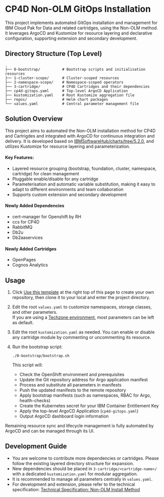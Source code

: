 # CP4D Non-OLM GitOps Installation

This project implements automated GitOps installation and management for IBM Cloud Pak for Data and related cartridges, using the Non-OLM method. It leverages ArgoCD and Kustomize for resource layering and declarative configuration, supporting extension and secondary development.

## Directory Structure (Top Level)
```
.
├── 0-bootstrap/          # Bootstrap scripts and initialisation resources
├── 1-cluster-scope/      # Cluster-scoped resources
├── 2-namespace-scope/    # Namespace-scoped operators
├── 3-cartridge/          # CP4D Cartridges and their dependencies
├── cp4d-gitops.yaml      # Top-level ArgoCD Application
├── kustomization.yaml    # Root Kustomize aggregation file
├── repos/                # Helm chart packages
└── values.yaml           # Central parameter management file
```

## Solution Overview

This project aims to automated the Non-OLM installation method for CP4D and Cartrigdes and integrated with ArgoCD for continuous integration and delivery. It is developed based on [IBMSoftwareHub/charts/tree/5.2.0](https://github.ibm.com/IBMSoftwareHub/charts/tree/5.2.0), and utilizes Kustomize for resource layering and parameterization.

#### Key Features:
- Layered resource grouping (bootstrap, foundation, cluster, namespace, cartridge) for clean management
- Pluggable enable/disable for any cartridge
- Parameterisation and automatic variable substitution, making it easy to adapt to different environments and team collaboration
- Supports custom extension and secondary development

#### Newly Added Dependencies
- cert-manager for Openshift by RH
- ccs for CP4D
- RabbitMQ
- Db2u
- Db2aaservices

#### Newly Added Cartridges

- OpenPages
- Cognos Analytics

## Usage

1. Click [Use this template](https://github.com/new?template_name=non-olm-cp4d-gitops&template_owner=gitops-cp4d) at the right top of this page to create your own repository, then clone it to your local and enter the project directory.

2. Edit the root `values.yaml` to customize namespaces, storage classes, and other parameters.  
If you are using a [Techzone environment](https://techzone.ibm.com/collection/tech-zone-certified-base-images/journey-base-open-shift), most parameters can be left as default.

3. Edit the root `kustomization.yaml` as needed. You can enable or disable any cartridge module by commenting or uncommenting its resource.

4. Run the bootstrap script:
    ```
    ./0-bootstrap/bootstrap.sh
    ```
    This script will:
    - Check the OpenShift environment and prerequisites
    - Update the Git repository address for Argo application manifest
    - Process and substitute all parameters in manifests
    - Push the updated manifests to the remote repository
    - Apply bootstrap manifests (such as namespaces, RBAC for Argo, health-checks)
    - Create the Kubernetes secret for your IBM Container Entitlement Key
    - Apply the top-level ArgoCD Application (`cp4d-gitops.yaml`)
    - Output ArgoCD dashboard login information

Remaining resource sync and lifecycle management is fully automated by ArgoCD and can be managed through its UI.

## Development Guide

- You are welcome to contribute more dependencies or cartridges. Please follow the existing layered directory structure for expansion.
- New dependencies should be placed in `3-cartridge/<cartridge-name>/` with a dedicated `kustomization.yaml` for modular aggregation.
- It is recommended to manage all parameters centrally in `values.yaml`.
- For development and extension, please refer to the technical specification: [Technical Specification: Non-OLM Install Method](https://github.ibm.com/PrivateCloud-analytics/CPD-TechSpec/blob/master/non-OLM-install-method.md)
